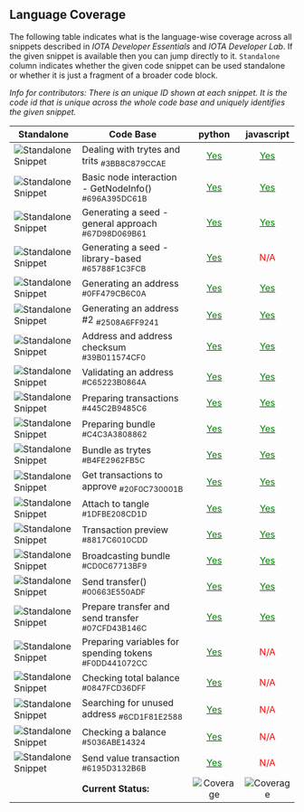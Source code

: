 
## Language Coverage
The following table indicates what is the language-wise coverage across all snippets described in *IOTA Developer Essentials* and *IOTA Developer Lab*. If the given snippet is available then you can jump directly to it. `Standalone` column indicates whether the given code snippet can be used standalone or whether it is just a fragment of a broader code block.

*Info for contributors: There is an unique ID shown at each snippet. It is the code id that is unique across the whole code base and uniquely identifies the given snippet.*

Standalone | Code Base | python|javascript
---|--- | :---:|:---:
  ![Standalone Snippet](https://img.shields.io/badge/-true-lightgrey.svg) |Dealing with trytes and trits <sub>#3BB8C879CCAE</sub>|[<span style="color:green">Yes</span>](https://hribek25.github.io/IOTA101/Allchapters_python.ipynb.html#3BB8C879CCAE "Preview")|[<span style="color:green">Yes</span>](https://hribek25.github.io/IOTA101/Allchapters_javascript.ipynb.html#3BB8C879CCAE "Preview")
  ![Standalone Snippet](https://img.shields.io/badge/-true-lightgrey.svg) |Basic node interaction - GetNodeInfo() <sub>#696A395DC61B</sub>|[<span style="color:green">Yes</span>](https://hribek25.github.io/IOTA101/Allchapters_python.ipynb.html#696A395DC61B "Preview")|[<span style="color:green">Yes</span>](https://hribek25.github.io/IOTA101/Allchapters_javascript.ipynb.html#696A395DC61B "Preview")
  ![Standalone Snippet](https://img.shields.io/badge/-true-lightgrey.svg) |Generating a seed - general approach <sub>#67D98D069B61</sub>|[<span style="color:green">Yes</span>](https://hribek25.github.io/IOTA101/Allchapters_python.ipynb.html#67D98D069B61 "Preview")|[<span style="color:green">Yes</span>](https://hribek25.github.io/IOTA101/Allchapters_javascript.ipynb.html#67D98D069B61 "Preview")
  ![Standalone Snippet](https://img.shields.io/badge/-true-lightgrey.svg) |Generating a seed - library-based <sub>#65788F1C3FCB</sub>|[<span style="color:green">Yes</span>](https://hribek25.github.io/IOTA101/Allchapters_python.ipynb.html#65788F1C3FCB "Preview")|<span style='color:red'>N/A</span>
  ![Standalone Snippet](https://img.shields.io/badge/-true-lightgrey.svg) |Generating an address <sub>#0FF479CB6C0A</sub>|[<span style="color:green">Yes</span>](https://hribek25.github.io/IOTA101/Allchapters_python.ipynb.html#0FF479CB6C0A "Preview")|[<span style="color:green">Yes</span>](https://hribek25.github.io/IOTA101/Allchapters_javascript.ipynb.html#0FF479CB6C0A "Preview")
  ![Standalone Snippet](https://img.shields.io/badge/-true-lightgrey.svg) |Generating an address #2 <sub>#2508A6FF9241</sub>|[<span style="color:green">Yes</span>](https://hribek25.github.io/IOTA101/Allchapters_python.ipynb.html#2508A6FF9241 "Preview")|[<span style="color:green">Yes</span>](https://hribek25.github.io/IOTA101/Allchapters_javascript.ipynb.html#2508A6FF9241 "Preview")
  ![Standalone Snippet](https://img.shields.io/badge/-true-lightgrey.svg) |Address and address checksum <sub>#39B011574CF0</sub>|[<span style="color:green">Yes</span>](https://hribek25.github.io/IOTA101/Allchapters_python.ipynb.html#39B011574CF0 "Preview")|[<span style="color:green">Yes</span>](https://hribek25.github.io/IOTA101/Allchapters_javascript.ipynb.html#39B011574CF0 "Preview")
  ![Standalone Snippet](https://img.shields.io/badge/-true-lightgrey.svg) |Validating an address <sub>#C65223B0864A</sub>|[<span style="color:green">Yes</span>](https://hribek25.github.io/IOTA101/Allchapters_python.ipynb.html#C65223B0864A "Preview")|[<span style="color:green">Yes</span>](https://hribek25.github.io/IOTA101/Allchapters_javascript.ipynb.html#C65223B0864A "Preview")
  ![Standalone Snippet](https://img.shields.io/badge/-true-lightgrey.svg) |Preparing transactions <sub>#445C2B9485C6</sub>|[<span style="color:green">Yes</span>](https://hribek25.github.io/IOTA101/Allchapters_python.ipynb.html#445C2B9485C6 "Preview")|[<span style="color:green">Yes</span>](https://hribek25.github.io/IOTA101/Allchapters_javascript.ipynb.html#445C2B9485C6 "Preview")
  ![Standalone Snippet](https://img.shields.io/badge/-false-lightgrey.svg) |Preparing bundle <sub>#C4C3A3808862</sub>|[<span style="color:green">Yes</span>](https://hribek25.github.io/IOTA101/Allchapters_python.ipynb.html#C4C3A3808862 "Preview")|[<span style="color:green">Yes</span>](https://hribek25.github.io/IOTA101/Allchapters_javascript.ipynb.html#C4C3A3808862 "Preview")
  ![Standalone Snippet](https://img.shields.io/badge/-false-lightgrey.svg) |Bundle as trytes <sub>#B4FE2962FB5C</sub>|[<span style="color:green">Yes</span>](https://hribek25.github.io/IOTA101/Allchapters_python.ipynb.html#B4FE2962FB5C "Preview")|[<span style="color:green">Yes</span>](https://hribek25.github.io/IOTA101/Allchapters_javascript.ipynb.html#B4FE2962FB5C "Preview")
  ![Standalone Snippet](https://img.shields.io/badge/-false-lightgrey.svg) |Get transactions to approve <sub>#20F0C730001B</sub>|[<span style="color:green">Yes</span>](https://hribek25.github.io/IOTA101/Allchapters_python.ipynb.html#20F0C730001B "Preview")|[<span style="color:green">Yes</span>](https://hribek25.github.io/IOTA101/Allchapters_javascript.ipynb.html#20F0C730001B "Preview")
  ![Standalone Snippet](https://img.shields.io/badge/-false-lightgrey.svg) |Attach to tangle <sub>#1DFBE208CD1D</sub>|[<span style="color:green">Yes</span>](https://hribek25.github.io/IOTA101/Allchapters_python.ipynb.html#1DFBE208CD1D "Preview")|[<span style="color:green">Yes</span>](https://hribek25.github.io/IOTA101/Allchapters_javascript.ipynb.html#1DFBE208CD1D "Preview")
  ![Standalone Snippet](https://img.shields.io/badge/-false-lightgrey.svg) |Transaction preview <sub>#8817C6010CDD</sub>|[<span style="color:green">Yes</span>](https://hribek25.github.io/IOTA101/Allchapters_python.ipynb.html#8817C6010CDD "Preview")|[<span style="color:green">Yes</span>](https://hribek25.github.io/IOTA101/Allchapters_javascript.ipynb.html#8817C6010CDD "Preview")
  ![Standalone Snippet](https://img.shields.io/badge/-false-lightgrey.svg) |Broadcasting bundle <sub>#CD0C67713BF9</sub>|[<span style="color:green">Yes</span>](https://hribek25.github.io/IOTA101/Allchapters_python.ipynb.html#CD0C67713BF9 "Preview")|[<span style="color:green">Yes</span>](https://hribek25.github.io/IOTA101/Allchapters_javascript.ipynb.html#CD0C67713BF9 "Preview")
  ![Standalone Snippet](https://img.shields.io/badge/-true-lightgrey.svg) |Send transfer() <sub>#00663E550ADF</sub>|[<span style="color:green">Yes</span>](https://hribek25.github.io/IOTA101/Allchapters_python.ipynb.html#00663E550ADF "Preview")|[<span style="color:green">Yes</span>](https://hribek25.github.io/IOTA101/Allchapters_javascript.ipynb.html#00663E550ADF "Preview")
  ![Standalone Snippet](https://img.shields.io/badge/-true-lightgrey.svg) |Prepare transfer and send transfer <sub>#07CFD43B146C</sub>|[<span style="color:green">Yes</span>](https://hribek25.github.io/IOTA101/Allchapters_python.ipynb.html#07CFD43B146C "Preview")|[<span style="color:green">Yes</span>](https://hribek25.github.io/IOTA101/Allchapters_javascript.ipynb.html#07CFD43B146C "Preview")
  ![Standalone Snippet](https://img.shields.io/badge/-false-lightgrey.svg) |Preparing variables for spending tokens <sub>#F0DD441072CC</sub>|[<span style="color:green">Yes</span>](https://hribek25.github.io/IOTA101/Allchapters_python.ipynb.html#F0DD441072CC "Preview")|<span style='color:red'>N/A</span>
  ![Standalone Snippet](https://img.shields.io/badge/-false-lightgrey.svg) |Checking total balance <sub>#0847FCD36DFF</sub>|[<span style="color:green">Yes</span>](https://hribek25.github.io/IOTA101/Allchapters_python.ipynb.html#0847FCD36DFF "Preview")|<span style='color:red'>N/A</span>
  ![Standalone Snippet](https://img.shields.io/badge/-false-lightgrey.svg) |Searching for unused address <sub>#6CD1F81E2588</sub>|[<span style="color:green">Yes</span>](https://hribek25.github.io/IOTA101/Allchapters_python.ipynb.html#6CD1F81E2588 "Preview")|<span style='color:red'>N/A</span>
  ![Standalone Snippet](https://img.shields.io/badge/-false-lightgrey.svg) |Checking a balance <sub>#5036ABE14324</sub>|[<span style="color:green">Yes</span>](https://hribek25.github.io/IOTA101/Allchapters_python.ipynb.html#5036ABE14324 "Preview")|<span style='color:red'>N/A</span>
  ![Standalone Snippet](https://img.shields.io/badge/-false-lightgrey.svg) |Send value transaction <sub>#6195D3132B6B</sub>|[<span style="color:green">Yes</span>](https://hribek25.github.io/IOTA101/Allchapters_python.ipynb.html#6195D3132B6B "Preview")|<span style='color:red'>N/A</span>
 &nbsp; | **Current Status:** |  ![Coverage](https://img.shields.io/badge/Coverage-100%25-brightgreen.svg) | ![Coverage](https://img.shields.io/badge/Coverage-72%25-brightgreen.svg) 
